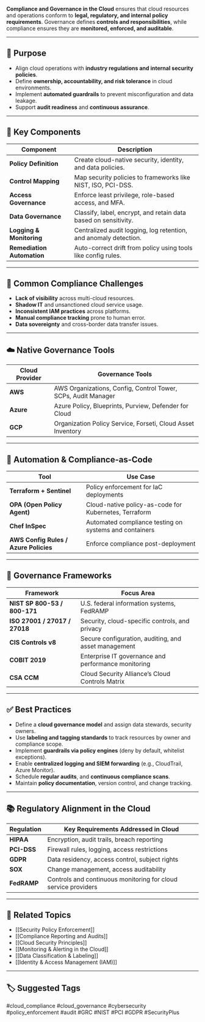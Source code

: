 **Compliance and Governance in the Cloud** ensures that cloud resources and operations conform to **legal, regulatory, and internal policy requirements**. Governance defines **controls and responsibilities**, while compliance ensures they are **monitored, enforced, and auditable**.

---

## 🎯 Purpose

- Align cloud operations with **industry regulations and internal security policies**.
- Define **ownership, accountability, and risk tolerance** in cloud environments.
- Implement **automated guardrails** to prevent misconfiguration and data leakage.
- Support **audit readiness** and **continuous assurance**.

---

## 🧱 Key Components

| Component             | Description                                                              |
|------------------------|--------------------------------------------------------------------------|
| **Policy Definition**   | Create cloud-native security, identity, and data policies.              |
| **Control Mapping**     | Map security policies to frameworks like NIST, ISO, PCI-DSS.            |
| **Access Governance**   | Enforce least privilege, role-based access, and MFA.                    |
| **Data Governance**     | Classify, label, encrypt, and retain data based on sensitivity.         |
| **Logging & Monitoring**| Centralized audit logging, log retention, and anomaly detection.        |
| **Remediation Automation** | Auto-correct drift from policy using tools like config rules.         |

---

## 🔐 Common Compliance Challenges

- **Lack of visibility** across multi-cloud resources.
- **Shadow IT** and unsanctioned cloud service usage.
- **Inconsistent IAM practices** across platforms.
- **Manual compliance tracking** prone to human error.
- **Data sovereignty** and cross-border data transfer issues.

---

## ☁️ Native Governance Tools

| Cloud Provider | Governance Tools                                           |
|----------------|-------------------------------------------------------------|
| **AWS**         | AWS Organizations, Config, Control Tower, SCPs, Audit Manager |
| **Azure**       | Azure Policy, Blueprints, Purview, Defender for Cloud         |
| **GCP**         | Organization Policy Service, Forseti, Cloud Asset Inventory   |

---

## 🧰 Automation & Compliance-as-Code

| Tool            | Use Case                                                  |
|------------------|-----------------------------------------------------------|
| **Terraform + Sentinel** | Policy enforcement for IaC deployments               |
| **OPA (Open Policy Agent)** | Cloud-native policy-as-code for Kubernetes, Terraform |
| **Chef InSpec**  | Automated compliance testing on systems and containers     |
| **AWS Config Rules / Azure Policies** | Enforce compliance post-deployment       |

---

## 🧠 Governance Frameworks

| Framework         | Focus Area                                                |
|-------------------|-----------------------------------------------------------|
| **NIST SP 800-53 / 800-171** | U.S. federal information systems, FedRAMP         |
| **ISO 27001 / 27017 / 27018** | Security, cloud-specific controls, and privacy    |
| **CIS Controls v8** | Secure configuration, auditing, and asset management    |
| **COBIT 2019**     | Enterprise IT governance and performance monitoring       |
| **CSA CCM**        | Cloud Security Alliance’s Cloud Controls Matrix           |

---

## ✅ Best Practices

- Define a **cloud governance model** and assign data stewards, security owners.
- Use **labeling and tagging standards** to track resources by owner and compliance scope.
- Implement **guardrails via policy engines** (deny by default, whitelist exceptions).
- Enable **centralized logging and SIEM forwarding** (e.g., CloudTrail, Azure Monitor).
- Schedule **regular audits**, and **continuous compliance scans**.
- Maintain **policy documentation**, version control, and change tracking.

---

## 📚 Regulatory Alignment in the Cloud

| Regulation        | Key Requirements Addressed in Cloud                        |
|-------------------|------------------------------------------------------------|
| **HIPAA**          | Encryption, audit trails, breach reporting                |
| **PCI-DSS**        | Firewall rules, logging, access restrictions              |
| **GDPR**           | Data residency, access control, subject rights            |
| **SOX**            | Change management, access auditability                    |
| **FedRAMP**        | Controls and continuous monitoring for cloud service providers |

---

## 🧩 Related Topics

- [[Security Policy Enforcement]]
- [[Compliance Reporting and Audits]]
- [[Cloud Security Principles]]
- [[Monitoring & Alerting in the Cloud]]
- [[Data Classification & Labeling]]
- [[Identity & Access Management (IAM)]]

---

## 🏷 Suggested Tags

#cloud_compliance #cloud_governance #cybersecurity #policy_enforcement #audit #GRC #NIST #PCI #GDPR #SecurityPlus
